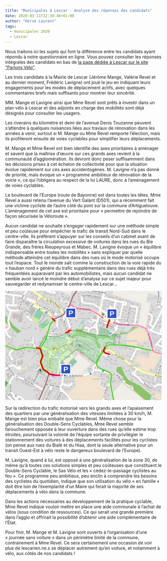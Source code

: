 ```yaml
---
title: "Municipales à Lescar - Analyse des réponses des candidats"
date: 2020-03-11T22:38:46+01:00
author: "Hervé Laurent"
tags:
  - municipales 2020
  - Lescar
---
```


Nous traitons ici les sujets qui font la différence entre les candidats ayant répondu à notre questionnaire en ligne. Vous pouvez consulter les réponses intégrales des candidats en bas de [la page dédiée à Lescar sur le site “Parlons Vélo”](https://municipales2020.parlons-velo.fr/e/25205).

Les trois candidats à la Mairie de Lescar (Jérôme Mange, Valérie Revel et au dernier moment, Frédéric Lavigne) ont joué le jeu en indiquant leurs engagements pour les modes de déplacement actifs, avec quelques commentaires brefs mais suffisants pour montrer leur sincérité.

MM. Mange et Lavigne ainsi que Mme Revel sont prêts à investir dans un plan vélo à Lescar et des adjoints en charge des mobilités sont déjà désignés pour consulter les usagers.

Les riverains du kilomètre et demi de l’avenue Denis Touzanne peuvent s’attendre à quelques nuisances liées aux travaux de rénovation dans les années à venir, surtout si M. Mange ou Mme Revel remporte l’élection, mais ils profiteront ensuite de voies cyclables pour simplifier leurs déplacements.

M. Mange et Mme Revel ont bien identifié des axes prioritaires à aménager et savent que la maîtrise d’œuvre sur ces grands axes revient à la communauté d’agglomération. Ils devront donc peser suffisamment dans les décisions prises à cet échelon de collectivité pour que la situation évolue rapidement sur ces axes accidentogènes. M. Lavigne n’a pas donné de priorité, mais évoque un « programme ambitieux de rénovation de la voirie », ce qui l’obligera au respect de la loi LAURE, donc à l’aménagement de voies cyclables.

Le boulevard de l’Europe (route de Bayonne) est dans toutes les têtes. Mme Revel a aussi retenu l’avenue du Vert Galant (D501), qui a récemment fait une victime cycliste de l’autre côté du pont sur la commune d’Artiguelouve. L’aménagement de cet axe est prioritaire pour « permettre de rejoindre de façon sécurisée la Véloroute ».

Aucun candidat ne souhaite s’engager rapidement sur une méthode simple et peu coûteuse pour empêcher le trafic de transit Nord-Sud dans le centre-ville. Ils préfèrent s’appuyer sur les conseils d’un cabinet avant de faire disparaître la circulation excessive de voitures dans les rues du Bie Grande, des frères Rieupeyrous et Mabec. M. Lavigne évoque un « équilibre indispensable entre toutes les mobilités » sans expliquer par quelle méthode atteindre cet équilibre dans des rues où le mode motorisé occupe tout l’espace. Tout le monde sait comme la construction de la voie rapide du « hauban nord » génère du trafic supplémentaire dans des rues déjà très fréquentées auparavant par les automobilistes, mais aucun candidat ne semble avoir lancé le moindre début d’analyse sur ce sujet majeur pour sauvegarder et redynamiser le centre-ville de Lescar…

![](apaisement_lescar.jpg)

Sur la redirection du trafic motorisé vers les grands axes et l’apaisement des quartiers par une généralisation des vitesses limitées à 30 km/h, M. Mange est bien plus emballé que Mme Revel. Même chose pour la généralisation des Double-Sens Cyclables, Mme Revel semble farouchement opposée à leur ouverture dans des rues qu’elle estime trop étroites, poursuivant la volonté de l’équipe sortante de privilégier le stationnement des voitures à des déplacements facilités pour les cyclistes (on pense aux rues du Bialé et du Hiaa, dont la seule alternative pour un transit Ouest-Est à vélo reste le dangereux boulevard de l’Europe). 

M. Lavigne, quand à lui, est opposé à une généralisation de la zone 30, de même qu’à toutes ces solutions simples et peu coûteuses que constituent le Double-Sens Cyclable, le Sas Vélo et les « cédez-le-passage cyclistes au feu ». Ce programme peu ambitieux, peu enclin à comprendre les besoins des cyclistes du quotidien, indique que son utilisation du vélo « en famille » doit être loin de l’exemplarité d’un Maire qui ferait la majorité de ses déplacements à vélo dans la commune.

Dans les actions nécessaires au développement de la pratique cyclable, Mme Revel indique vouloir mettre en place une aide communale à l’achat de vélos (sous condition de ressources). Ce qui serait une grande première dans l’agglo et offrirait la possibilité d’obtenir une aide complémentaire de l’État.

Pour finir, M. Mange et M. Lavigne sont ouverts à l’organisation d’une « journée sans voiture » dans un périmètre limité de la commune, contrairement à Mme Revel. Ce sera certainement une occasion de voir plus de lescarien.ne.s se déplacer autrement qu’en voiture, et notamment à vélo, aux côtés de nos candidats !
